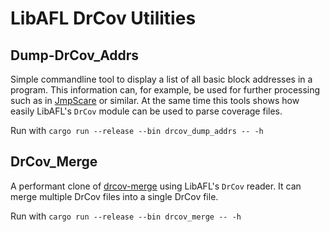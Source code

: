 # LibAFL DrCov Utilities

## Dump-DrCov_Addrs

Simple commandline tool to display a list of all basic block addresses in a program.
This information can, for example, be used for further processing such as in [JmpScare](https://github.com/fgsect/JMPscare) or similar.
At the same time this tools shows how easily LibAFL's `DrCov` module can be used to parse coverage files.

Run with `cargo run --release --bin drcov_dump_addrs -- -h`

## DrCov_Merge

A performant clone of [drcov-merge](https://github.com/vanhauser-thc/drcov-merge) using LibAFL's `DrCov` reader.
It can merge multiple DrCov files into a single DrCov file.

Run with `cargo run --release --bin drcov_merge -- -h`
